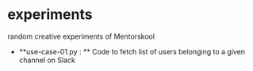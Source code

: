 # experiments
random creative experiments of Mentorskool

* **use-case-01.py : ** Code to fetch list of users belonging to a given channel on Slack
